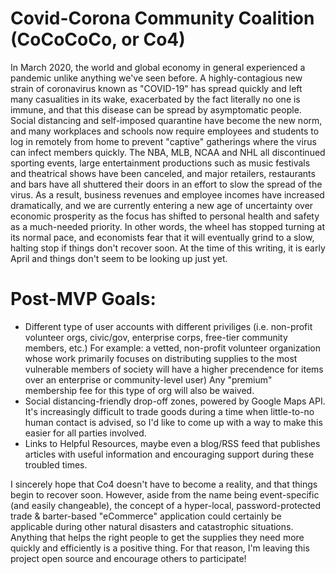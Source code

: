 # Covid-Corona Community Coalition (CoCoCoCo, or Co4)

In March 2020, the world and global economy in general experienced a pandemic unlike anything we've seen before. A highly-contagious new strain of coronavirus known as "COVID-19" has spread quickly and left many casualities in its wake, exacerbated by the fact literally no one is immune, and that this disease can be spread by asymptomatic people. Social distancing and self-imposed quarantine have become the new norm, and many workplaces and schools now require employees and students to log in remotely from home to prevent "captive" gatherings where the virus can infect members quickly. The NBA, MLB, NCAA and NHL all discontinued sporting events, large entertainment productions such as music festivals and theatrical shows have been canceled, and major retailers, restaurants and bars have all shuttered their doors in an effort to slow the spread of the virus. As a result, business revenues and employee incomes have increased dramatically, and we are currently entering a new age of uncertainty over economic prosperity as the focus has shifted to personal health and safety as a much-needed priority. In other words, the wheel has stopped turning at its normal pace, and economists fear that it will eventually grind to a slow, halting stop if things don't recover soon. At the time of this writing, it is early April and things don't seem to be looking up just yet. 

# Post-MVP Goals:
- Different type of user accounts with different priviliges (i.e. non-profit volunteer orgs, civic/gov, enterprise corps, free-tier community members, etc.) For example: a vetted, non-profit volunteer organization whose work primarily focuses on distributing supplies to the most vulnerable members of society will have a higher precendence for items over an enterprise or community-level user) Any "premium" membership fee for this type of org will also be waived.
- Social distancing-friendly drop-off zones, powered by Google Maps API. It's increasingly difficult to trade goods during a time when little-to-no human contact is advised, so I'd like to come up with a way to make this easier for all parties involved.
- Links to Helpful Resources, maybe even a blog/RSS feed that publishes articles with useful information and encouraging support during these troubled times.

I sincerely hope that Co4 doesn't have to become a reality, and that things begin to recover soon. However, aside from the name being event-specific (and easily changeable), the concept of a hyper-local, password-protected trade & barter-based "eCommerce" application could certainly be applicable during other natural disasters and catastrophic situations. Anything that helps the right people to get the supplies they need more quickly and efficiently is a positive thing. For that reason, I'm leaving this project open source and encourage others to participate!

